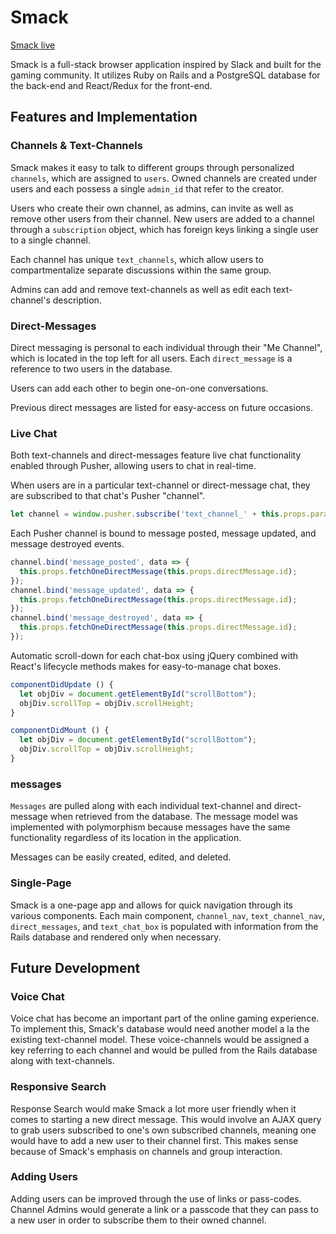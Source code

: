 # Smack

[Smack live][heroku]

[heroku]: http://www.smackchat.online

Smack is a full-stack browser application inspired by Slack and built for the gaming community. It utilizes Ruby on Rails and a PostgreSQL database for the back-end and React/Redux for the front-end.

## Features and Implementation

### Channels & Text-Channels

Smack makes it easy to talk to different groups through personalized `channels`, which are assigned to `users`. Owned channels are created under users and each possess a single `admin_id` that refer to the creator.

Users who create their own channel, as admins, can invite as well as remove other users from their channel. New users are added to a channel through a `subscription` object, which has foreign keys linking a single user to a single channel.

Each channel has unique `text_channels`, which allow users to compartmentalize separate discussions within the same group.

Admins can add and remove text-channels as well as edit each text-channel's description.

### Direct-Messages

Direct messaging is personal to each individual through their "Me Channel", which is located in the top left for all users. Each `direct_message` is a reference to two users in the database.

Users can add each other to begin one-on-one conversations.

Previous direct messages are listed for easy-access on future occasions.

### Live Chat

Both text-channels and direct-messages feature live chat functionality enabled through Pusher, allowing users to chat in real-time.



When users are in a particular text-channel or direct-message chat, they are subscribed to that chat's Pusher "channel".

```javascript
let channel = window.pusher.subscribe('text_channel_' + this.props.params.id[1]);
```

Each Pusher channel is bound to message posted, message updated, and message destroyed events.

```javascript
channel.bind('message_posted', data => {
  this.props.fetchOneDirectMessage(this.props.directMessage.id);
});
channel.bind('message_updated', data => {
  this.props.fetchOneDirectMessage(this.props.directMessage.id);
});
channel.bind('message_destroyed', data => {
  this.props.fetchOneDirectMessage(this.props.directMessage.id);
});
```

Automatic scroll-down for each chat-box using jQuery combined with React's lifecycle methods makes for easy-to-manage chat boxes.

```javascript
componentDidUpdate () {
  let objDiv = document.getElementById("scrollBottom");
  objDiv.scrollTop = objDiv.scrollHeight;
}

componentDidMount () {
  let objDiv = document.getElementById("scrollBottom");
  objDiv.scrollTop = objDiv.scrollHeight;
}
```

### messages

`Messages` are pulled along with each individual text-channel and direct-message when retrieved from the database. The message model was implemented with polymorphism because messages have the same functionality regardless of its location in the application.

Messages can be easily created, edited, and deleted.

### Single-Page

Smack is a one-page app and allows for quick navigation through its various components. Each main component, `channel_nav`, `text_channel_nav`, `direct_messages`, and `text_chat_box` is populated with information from the Rails database and rendered only when necessary.

## Future Development

### Voice Chat

Voice chat has become an important part of the online gaming experience. To implement this, Smack's database would need another model a la the existing text-channel model. These voice-channels would be assigned a key referring to each channel and would be pulled from the Rails database along with text-channels.

### Responsive Search

Response Search would make Smack a lot more user friendly when it comes to starting a new direct message. This would involve an AJAX query to grab users subscribed to one's own subscribed channels, meaning one would have to add a new user to their channel first. This makes sense because of Smack's emphasis on channels and group interaction.

### Adding Users

Adding users can be improved through the use of links or pass-codes. Channel Admins would generate a link or a passcode that they can pass to a new user in order to subscribe them to their owned channel.
